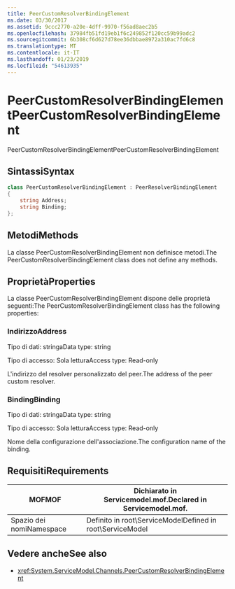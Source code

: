 ```yaml
---
title: PeerCustomResolverBindingElement
ms.date: 03/30/2017
ms.assetid: 9ccc2770-a20e-4dff-9970-f56ad8aec2b5
ms.openlocfilehash: 37984fb51fd19eb1f6c249852f120cc59b99adc2
ms.sourcegitcommit: 6b308cf6d627d78ee36dbbae8972a310ac7fd6c8
ms.translationtype: MT
ms.contentlocale: it-IT
ms.lasthandoff: 01/23/2019
ms.locfileid: "54613935"
---
```

# <a name="peercustomresolverbindingelement"></a><span data-ttu-id="c2b3d-102">PeerCustomResolverBindingElement</span><span class="sxs-lookup"><span data-stu-id="c2b3d-102">PeerCustomResolverBindingElement</span></span>
<span data-ttu-id="c2b3d-103">PeerCustomResolverBindingElement</span><span class="sxs-lookup"><span data-stu-id="c2b3d-103">PeerCustomResolverBindingElement</span></span>  
  
## <a name="syntax"></a><span data-ttu-id="c2b3d-104">Sintassi</span><span class="sxs-lookup"><span data-stu-id="c2b3d-104">Syntax</span></span>  
```csharp
class PeerCustomResolverBindingElement : PeerResolverBindingElement
{  
    string Address;
    string Binding;
};
```  
  
## <a name="methods"></a><span data-ttu-id="c2b3d-105">Metodi</span><span class="sxs-lookup"><span data-stu-id="c2b3d-105">Methods</span></span>  
 <span data-ttu-id="c2b3d-106">La classe PeerCustomResolverBindingElement non definisce metodi.</span><span class="sxs-lookup"><span data-stu-id="c2b3d-106">The PeerCustomResolverBindingElement class does not define any methods.</span></span>  
  
## <a name="properties"></a><span data-ttu-id="c2b3d-107">Proprietà</span><span class="sxs-lookup"><span data-stu-id="c2b3d-107">Properties</span></span>  
 <span data-ttu-id="c2b3d-108">La classe PeerCustomResolverBindingElement dispone delle proprietà seguenti:</span><span class="sxs-lookup"><span data-stu-id="c2b3d-108">The PeerCustomResolverBindingElement class has the following properties:</span></span>  
  
### <a name="address"></a><span data-ttu-id="c2b3d-109">Indirizzo</span><span class="sxs-lookup"><span data-stu-id="c2b3d-109">Address</span></span>  
 <span data-ttu-id="c2b3d-110">Tipo di dati: stringa</span><span class="sxs-lookup"><span data-stu-id="c2b3d-110">Data type: string</span></span>  
  
 <span data-ttu-id="c2b3d-111">Tipo di accesso: Sola lettura</span><span class="sxs-lookup"><span data-stu-id="c2b3d-111">Access type: Read-only</span></span>  
  
 <span data-ttu-id="c2b3d-112">L'indirizzo del resolver personalizzato del peer.</span><span class="sxs-lookup"><span data-stu-id="c2b3d-112">The address of the peer custom resolver.</span></span>  
  
### <a name="binding"></a><span data-ttu-id="c2b3d-113">Binding</span><span class="sxs-lookup"><span data-stu-id="c2b3d-113">Binding</span></span>  
 <span data-ttu-id="c2b3d-114">Tipo di dati: stringa</span><span class="sxs-lookup"><span data-stu-id="c2b3d-114">Data type: string</span></span>  
  
 <span data-ttu-id="c2b3d-115">Tipo di accesso: Sola lettura</span><span class="sxs-lookup"><span data-stu-id="c2b3d-115">Access type: Read-only</span></span>  
  
 <span data-ttu-id="c2b3d-116">Nome della configurazione dell'associazione.</span><span class="sxs-lookup"><span data-stu-id="c2b3d-116">The configuration name of the binding.</span></span>  
  
## <a name="requirements"></a><span data-ttu-id="c2b3d-117">Requisiti</span><span class="sxs-lookup"><span data-stu-id="c2b3d-117">Requirements</span></span>  
  
|<span data-ttu-id="c2b3d-118">MOF</span><span class="sxs-lookup"><span data-stu-id="c2b3d-118">MOF</span></span>|<span data-ttu-id="c2b3d-119">Dichiarato in Servicemodel.mof.</span><span class="sxs-lookup"><span data-stu-id="c2b3d-119">Declared in Servicemodel.mof.</span></span>|  
|---------|-----------------------------------|  
|<span data-ttu-id="c2b3d-120">Spazio dei nomi</span><span class="sxs-lookup"><span data-stu-id="c2b3d-120">Namespace</span></span>|<span data-ttu-id="c2b3d-121">Definito in root\ServiceModel</span><span class="sxs-lookup"><span data-stu-id="c2b3d-121">Defined in root\ServiceModel</span></span>|  
  
## <a name="see-also"></a><span data-ttu-id="c2b3d-122">Vedere anche</span><span class="sxs-lookup"><span data-stu-id="c2b3d-122">See also</span></span>
- <xref:System.ServiceModel.Channels.PeerCustomResolverBindingElement>
